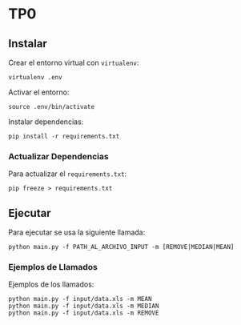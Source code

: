 # TP0

## Instalar

Crear el entorno virtual con `virtualenv`:
```
virtualenv .env
```

Activar el entorno:
```
source .env/bin/activate
```

Instalar dependencias:
```
pip install -r requirements.txt
```

### Actualizar Dependencias

Para actualizar el `requirements.txt`:
```
pip freeze > requirements.txt
```

## Ejecutar

Para ejecutar se usa la siguiente llamada:
```
python main.py -f PATH_AL_ARCHIVO_INPUT -m [REMOVE|MEDIAN|MEAN]
```

### Ejemplos de Llamados

Ejemplos de los llamados:
```
python main.py -f input/data.xls -m MEAN
python main.py -f input/data.xls -m MEDIAN
python main.py -f input/data.xls -m REMOVE
```
